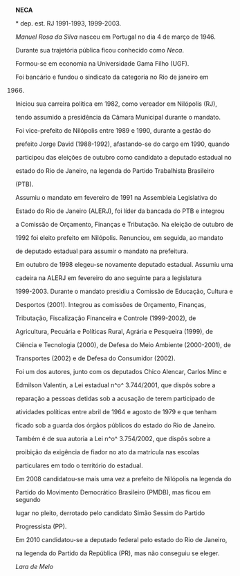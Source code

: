**NECA**



\* dep. est. RJ 1991-1993, 1999-2003.



*Manuel Rosa da Silva* nasceu em Portugal no dia 4 de março de 1946.

Durante sua trajetória pública ficou conhecido como *Neca*.



Formou-se em economia na Universidade Gama Filho (UGF).



Foi bancário e fundou o sindicato da categoria no Rio de janeiro em

1966.



Iniciou sua carreira política em 1982, como vereador em Nilópolis (RJ),

tendo assumido a presidência da Câmara Municipal durante o mandato.



Foi vice-prefeito de Nilópolis entre 1989 e 1990, durante a gestão do

prefeito Jorge David (1988-1992), afastando-se do cargo em 1990, quando

participou das eleições de outubro como candidato a deputado estadual no

estado do Rio de Janeiro, na legenda do Partido Trabalhista Brasileiro

(PTB).



Assumiu o mandato em fevereiro de 1991 na Assembleia Legislativa do

Estado do Rio de Janeiro (ALERJ), foi líder da bancada do PTB e integrou

a Comissão de Orçamento, Finanças e Tributação. Na eleição de outubro de

1992 foi eleito prefeito em Nilópolis. Renunciou, em seguida, ao mandato

de deputado estadual para assumir o mandato na prefeitura.



Em outubro de 1998 elegeu-se novamente deputado estadual. Assumiu uma

cadeira na ALERJ em fevereiro do ano seguinte para a legislatura

1999-2003. Durante o mandato presidiu a Comissão de Educação, Cultura e

Desportos (2001). Integrou as comissões de Orçamento, Finanças,

Tributação, Fiscalização Financeira e Controle (1999-2002), de

Agricultura, Pecuária e Políticas Rural, Agrária e Pesqueira (1999), de

Ciência e Tecnologia (2000), de Defesa do Meio Ambiente (2000-2001), de

Transportes (2002) e de Defesa do Consumidor (2002).



Foi um dos autores, junto com os deputados Chico Alencar, Carlos Minc e

Edmilson Valentin, a Lei estadual n^o^ 3.744/2001, que dispôs sobre a

reparação a pessoas detidas sob a acusação de terem participado de

atividades políticas entre abril de 1964 e agosto de 1979 e que tenham

ficado sob a guarda dos órgãos públicos do estado do Rio de Janeiro.

Também é de sua autoria a Lei n^o^ 3.754/2002, que dispôs sobre a

proibição da exigência de fiador no ato da matrícula nas escolas

particulares em todo o território do estadual.



Em 2008 candidatou-se mais uma vez a prefeito de Nilópolis na legenda do

Partido do Movimento Democrático Brasileiro (PMDB), mas ficou em segundo

lugar no pleito, derrotado pelo candidato Simão Sessim do Partido

Progressista (PP).



Em 2010 candidatou-se a deputado federal pelo estado do Rio de Janeiro,

na legenda do Partido da República (PR), mas não conseguiu se eleger.



*Lara de Melo*



